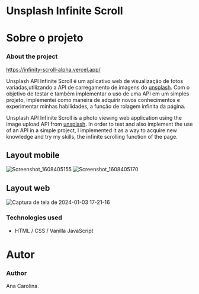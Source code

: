 # Unsplash Infinite Scroll

# Sobre o projeto
### About the project
https://infinity-scroll-alpha.vercel.app/

Unsplash API Infinite Scroll é um aplicativo web de visualização de fotos
variadas,utilizando a API de carregamento de imagens do [unsplash](https://unsplash.com/).
Com o objetivo de testar e também implementar o uso de uma API em um simples
projeto, implementei como maneira de adquirir novos conhecimentos e experimentar
minhas habilidades, a função de rolagem infinita da página.

Unsplash API Infinite Scroll is a photo viewing web application
using the image upload API from [unsplash](https://unsplash.com/).
In order to test and also implement the use of an API in a simple
project, I implemented it as a way to acquire new knowledge and try
my skills, the infinite scrolling function of the page.


## Layout mobile
![Screenshot_1608405155](https://user-images.githubusercontent.com/61233562/102697558-5ef82800-4215-11eb-9c7e-81bf0a0939b2.png)
![Screenshot_1608405170](https://user-images.githubusercontent.com/61233562/102697561-5f90be80-4215-11eb-92ea-0c85231a4b7f.png)


## Layout web
![Captura de tela de 2024-01-03 17-21-16](https://github.com/carolina-mcd/infinity-scroll/assets/82965208/c187fe32-178c-445b-8ab8-d981f47c3903)




 
### Technologies used


- HTML / CSS / Vanilla JavaScript



# Autor
### Author
Ana Carolina.
